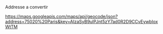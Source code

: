 Addresse a convertir

https://maps.googleapis.com/maps/api/geocode/json?address=75020%20Paris&key=AIzaSyB9ulPJnt5zY7ad0R2D9CCvEywbIoxWtTM